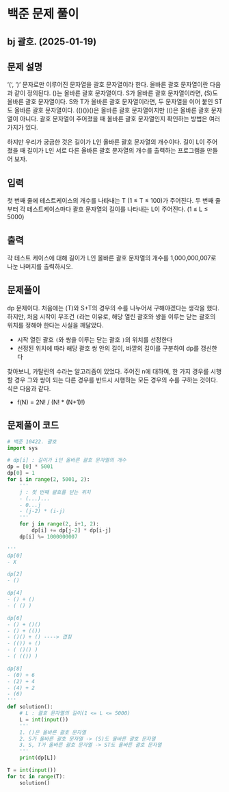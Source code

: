 # 백준 문제 풀이

## bj 괄호. (2025-01-19)

## 문제 설명

‘(‘, ‘)’ 문자로만 이루어진 문자열을 괄호 문자열이라 한다. 올바른 괄호 문자열이란 다음과 같이 정의된다. ()는 올바른 괄호 문자열이다. S가 올바른 괄호 문자열이라면, (S)도 올바른 괄호 문자열이다. S와 T가 올바른 괄호 문자열이라면, 두 문자열을 이어 붙인 ST도 올바른 괄호 문자열이다. (()())()은 올바른 괄호 문자열이지만 (()은 올바른 괄호 문자열이 아니다. 괄호 문자열이 주어졌을 때 올바른 괄호 문자열인지 확인하는 방법은 여러 가지가 있다.

하지만 우리가 궁금한 것은 길이가 L인 올바른 괄호 문자열의 개수이다. 길이 L이 주어졌을 때 길이가 L인 서로 다른 올바른 괄호 문자열의 개수를 출력하는 프로그램을 만들어 보자.

## 입력

첫 번째 줄에 테스트케이스의 개수를 나타내는 T (1 ≤ T ≤ 100)가 주어진다. 두 번째 줄부터 각 테스트케이스마다 괄호 문자열의 길이를 나타내는 L이 주어진다. (1 ≤ L ≤ 5000)

## 출력

각 테스트 케이스에 대해 길이가 L인 올바른 괄호 문자열의 개수를 1,000,000,007로 나눈 나머지를 출력하시오.

## 문제풀이

dp 문제이다. 처음에는 (T)와 S+T의 경우의 수를 나누어서 구해야겠다는 생각을 했다. 하지만, 처음 시작이 무조건 `(`라는 이유로, 해당 열린 괄호와 쌍을 이루는 닫는 괄호의 위치를 정해야 한다는 사실을 깨달았다.

- 시작 열린 괄호 `(`와 쌍을 이루는 닫는 괄호 `)`의 위치를 선정한다
- 선정된 위치에 따라 해당 괄호 쌍 안의 길이, 바깥의 길이를 구분하여 dp를 갱신한다

찾아보니, 카탈린의 수라는 알고리즘이 있었다. 주어진 n에 대하여, 한 가지 경우를 시행할 경우 그와 쌍이 되는 다른 경우를 반드시 시행하는 모든 경우의 수를 구하는 것이다. 식은 다음과 같다.

- f(N) = 2N! / (N! \* (N+1)!)

## 문제풀이 코드

```python
# 백준 10422. 괄호
import sys

# dp[i] : 길이가 i인 올바른 괄호 문자열의 개수
dp = [0] * 5001
dp[0] = 1
for i in range(2, 5001, 2):
    '''
    j : 첫 번째 괄호를 닫는 위치
    - (...)...
    - 0...j
    - (j-2) * (i-j)
    '''
    for j in range(2, i+1, 2):
        dp[i] += dp[j-2] * dp[i-j]
    dp[i] %= 1000000007

'''
dp[0]
- X

dp[2]
- ()

dp[4]
- () + ()
- ( () )

dp[6]
- () + ()()
- () + (())
- ()() + () ----> 겹침
- (()) + ()
- ( ()() )
- ( (()) )

dp[8]
- (0) + 6
- (2) + 4
- (4) + 2
- (6)
'''
def solution():
    # L : 괄호 문자열의 길이(1 <= L <= 5000)
    L = int(input())
    '''
    1. ()은 올바른 괄호 문자열
    2. S가 올바른 괄호 문자열 -> (S)도 올바른 괄호 문자열
    3. S, T가 올바른 괄호 문자열 -> ST도 올바른 괄호 문자열
    '''
    print(dp[L])

T = int(input())
for tc in range(T):
    solution()
```

